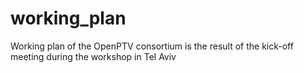 working_plan
============

Working plan of the OpenPTV consortium is the result of the kick-off meeting during the workshop in Tel Aviv
